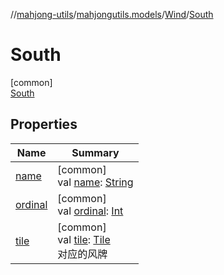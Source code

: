 //[mahjong-utils](../../../../index.md)/[mahjongutils.models](../../index.md)/[Wind](../index.md)/[South](index.md)

# South

[common]\
[South](index.md)

## Properties

| Name | Summary |
|---|---|
| [name](../-north/index.md#-372974862%2FProperties%2F1581026887) | [common]<br>val [name](../-north/index.md#-372974862%2FProperties%2F1581026887): [String](https://kotlinlang.org/api/latest/jvm/stdlib/kotlin/-string/index.html) |
| [ordinal](../-north/index.md#-739389684%2FProperties%2F1581026887) | [common]<br>val [ordinal](../-north/index.md#-739389684%2FProperties%2F1581026887): [Int](https://kotlinlang.org/api/latest/jvm/stdlib/kotlin/-int/index.html) |
| [tile](../tile.md) | [common]<br>val [tile](../tile.md): [Tile](../../-tile/index.md)<br>对应的风牌 |
